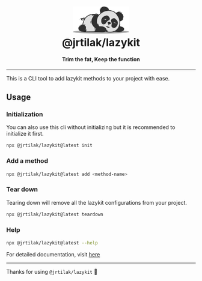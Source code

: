 <h1 align="center">
  <br>
  <a href="https://lazykit.thapatilak.com.np/"><img src="./src/assets/logo.svg" alt="@jrtilak/lazykit" width="150"></a>
  <br>
  @jrtilak/lazykit
  <br>
</h1>

<h4 align="center">Trim the fat, Keep the function</h4>

---

This is a CLI tool to add lazykit methods to your project with ease.

## Usage

### Initialization

You can also use this cli without initializing but it is recommended to initialize it first.

```bash
npx @jrtilak/lazykit@latest init
```

### Add a method

```bash
npx @jrtilak/lazykit@latest add <method-name>
```

### Tear down

Tearing down will remove all the lazykit configurations from your project.

```bash
npx @jrtilak/lazykit@latest teardown
```

### Help

```bash
npx @jrtilak/lazykit@latest --help
```

For detailed documentation, visit [here](https://lazykit.thapatilak.com.np/docs/cli)

---

Thanks for using `@jrtilak/lazykit` 🚀

